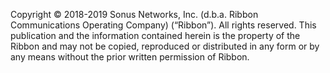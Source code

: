 Copyright © 2018-2019 Sonus Networks, Inc. (d.b.a. Ribbon Communications Operating Company) (“Ribbon”). All rights
reserved. This publication and the information contained herein is the property of the Ribbon and may not be copied, reproduced or distributed in any form or by any means without the prior written permission of Ribbon.